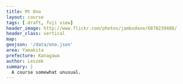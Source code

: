 ```yaml
---
title: Mt Ono
layout: course
tags: [.draft, fuji view]
header_image: http://www.flickr.com/photos/jambodave/6870239488/
header_class: vertical
map:
geojson: '/data/ono.json'
area: Yamakita
prefecture: Kanagawa
author: Leszek
summary: |
  A course somewhat unusual.
---
```



